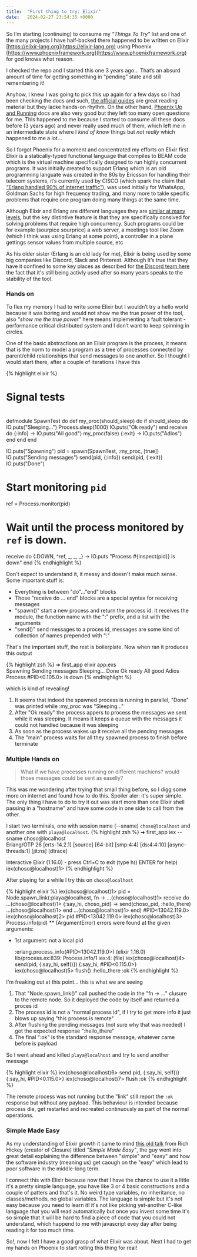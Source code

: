 ```yaml
---
title:  "First thing to try: Elixir"
date:   2024-02-27 23:54:35 +0000
---
```


So I’m starting (continuing) to consume my _“Things To Try”_ list and one of the many projects I have half-backed there happened to be written on Elixir [https://elixir-lang.org](https://elixir-lang.org) using Phoenix [https://www.phoenixframework.org](https://www.phoenixframework.org) for god knows what reason.

I checked the repo and I started this one 3 years ago… That’s an absurd amount of time for getting something in “pending” state and still remembering it!

Anyhow, I knew I was going to pick this up again for a few days so I had been checking the docs and such, [the official guides](https://hexdocs.pm/elixir/introduction.html) are great reading material but they lacke hands-on rhythm. On the other hand, [Phoenix Up and Running](https://hexdocs.pm/phoenix/up_and_running.html) docs are also very good but they left too many open questions for me. This happened to me because I started to consume all these docs before (3 years ago) and never really used much of them, which left me in an intermediate state where I _kind of know_ things but _not really_ which happened to me a lot… 

So I forgot Phoenix for a moment and concentrated my efforts on Elixir first. Elixir is a statically-typed functional language that compiles to BEAM code which is the virtual machine specifically designed to run highly concurrent programs. It was initially created to support Erlang which is an old programming languate was created in the 80s by Ericsson for handling their telecom systems, it’s currently used by CISCO (which spark the claim that [“Erlang handled 90% of internet traffic”](https://news.ycombinator.com/item?id=17218190)), was used initially for WhatsApp, Goldman Sachs for high frequency trading, and many more to takle specific problems that require one program doing many things at the same time.

Although Elixir and Erlang are different languages they are [similar at many levels](https://elixir-lang.org/crash-course.html), but the key distintive feature is that they are specifically consived for solving problems that require high concurrency. Such programs could be for example (sourpice sourprice) a web server, a meetings tool like Zoom (which I think was using Erlang at some point), a controller in a plane gettings sensor values from multiple source, etc

As his older sister (Erlang is an old lady for me), Elixir is being used by some big companies like Discord, Slack and Pinterest. Although It’s true that they have it confined to some key places as described for [the Discord team here](https://medium.com/@siddharth.sabron/how-discord-used-rust-to-scale-elixir-up-to-11-million-concurrent-users-7eb84194aee5) the fact that it's still being activly used after so many years speaks to the stability of the tool.

### Hands on

To flex my memory I had to write some Elixir but I wouldn’t try a hello world because it was boring and would not show me the true power of the tool, also _"show me the true power"_ here means implementing a fault tolerant - performance critical distributed system and I don’t want to keep spinning in circles.

One of the basic abstractions on an Elixir program is the process, it means that is the norm to model a program as a tree of processes connected by parent/child relationships that send messages to one another. So I thought I would start there, after a couple of iterations I have this

{% highlight elixir %}
# Signal tests
#
defmodule SpawnTest do
  def my_proc(should_sleep) do
    if should_sleep do
      IO.puts("Sleeping...")
      Process.sleep(1000)
      IO.puts("Ok ready")
    end
    receive do
      {:info} ->
        IO.puts("All good")
        my_proc(false)
      {:exit} ->
        IO.puts("Adios")
    end
  end
end

IO.puts("Spawning")
pid = spawn(SpawnTest, :my_proc, [true])
IO.puts("Sending messages")
send(pid, {:info})
send(pid, {:exit})
IO.puts("Done")

# Start monitoring `pid`
ref = Process.monitor(pid)

# Wait until the process monitored by `ref` is down.
receive do
  {:DOWN, ^ref, _, _, _} ->
    IO.puts "Process #{inspect(pid)} is down"
end
{% endhighlight %}

Don't expect to understand it, it messy and doesn't make much sense. Some important stuff is:
- Everything is between "do"..."end" blocks
- Those "receive do ... end" blocks are a special syntax for receiving messages
- "spawn()" start a new process and return the process id. It receives the module, the function name with the ":" prefix, and a list with the arguments
- "send()" send messages to a proces id, messages are some kind of collection of names prepended with ":"

That's the important stuff, the rest is boilerplate. Now when ran it produces this output

{% highlight zsh %}
➜  first_app elixir app.exs                                                             
Spawning
Sending messages
Sleeping...
Done
Ok ready
All good
Adios
Process #PID<0.105.0> is down
{% endhighlight %}

which is kind of revealing!
1. It seems that indeed the spawned process is running in parallel, "Done" was printed while :my_proc was "Sleeping..."
2. After "Ok ready" the process appers to process the messages we sent while it was sleeping. It means it keeps a queue with the messages it could not handled because it was sleeping
3. As soon as the process wakes up it receive all the pending messages
4. The "main" process waits for all they spawned process to finish before terminate

### Multiple Hands on

> What if we have processes running on different machiens? would those messages could be sent as easelly?

This was me wondering after trying that small thing before, so I digg some more on internet and found how to do this. Spoiler aler: it's super simple. The only thing I have to do to try it out was start more than one Elixir shell passing in a "hostname" and have some code in one side to call from the other.

I start two terminals, one with session name (--sname) `choso@localhost` and another one with `playa@localhost`.
{% highlight zsh %}
➜  first_app iex --sname choso@localhost                                                                                 
Erlang/OTP 26 [erts-14.2.1] [source] [64-bit] [smp:4:4] [ds:4:4:10] [async-threads:1] [jit:ns] [dtrace]

Interactive Elixir (1.16.0) - press Ctrl+C to exit (type h() ENTER for help)
iex(choso@localhost)1> 
{% endhighlight %}

After playing for a while I try this on `choso@localhost`

{% highlight elixir %}
iex(choso@localhost)1> pid = Node.spawn_link(:playa@localhost, fn ->
...(choso@localhost)1>   receive do
...(choso@localhost)1>     {:say_hi, choso_pid} -> send(choso_pid, :hello_there)
...(choso@localhost)1>   end
...(choso@localhost)1> end)
#PID<13042.119.0>
iex(choso@localhost)2> pid
#PID<13042.119.0>
iex(choso@localhost)3> Process.info(pid)
** (ArgumentError) errors were found at the given arguments:

  * 1st argument: not a local pid

    :erlang.process_info(#PID<13042.119.0>)
    (elixir 1.16.0) lib/process.ex:839: Process.info/1
    iex:4: (file)
iex(choso@localhost)4> send(pid, {:say_hi, self()})
{:say_hi, #PID<0.115.0>}
iex(choso@localhost)5> flush()
:hello_there
:ok
{% endhighlight %}

I'm freaking out at this point... this is what we are seeing

1. That "Node.spawn_link()" call pushed the code in the "fn -> ..." clusure to the remote node. So it deployed the code by itself and returned a proces id
2. The process id is not a "normal process id", if I try to get more info it just blows up saying "this process is remote"
3. After flushing the pending messages (not sure why that was needed) I got the expected response ":hello_there"
4. The final ":ok" is the standard response message, whatever came before is payload

So I went ahead and killed `playa@localhost` and try to send another message

{% highlight elixir %}
iex(choso@localhost)6> send pid, {:say_hi, self()}
{:say_hi, #PID<0.115.0>}
iex(choso@localhost)7> flush
:ok
{% endhighlight %}

The remote process was not running but the "link" still report the `:ok` response but without any payload. This behaviour is intended because process die, get restarted and recreated continuously as part of the normal operations.

### Simple Made Easy

As my understanding of Elixir growth it came to mind [this old talk](https://youtu.be/SxdOUGdseq4) from Rich Hickey (creator of Closure) titled _"Simple Made Easy"_, the guy went into great detail explaining the difference between "simple" and "easy" and how the software industry (meaning us) get caough on the "easy" which lead to poor software in the middle-long term.

I connect this with Elixir because now that I have the chance to use it a little it's a pretty simple language, you have like 3 or 4 basic constructions and a couple of patters and that's it. No weird type variables, no inheritance, no classes/methods, no global variables. The language is simple but it's not easy because you need to learn it! it's not like picking yet-another C-like language that you will read automatically but once you invest some time it's so simple that it will be hard to find a piece of code that you could not understand, which happend to me with javascript evey day after being reading it for too much time.

So!, now I felt I have a good grasp of what Elixir was about.
Next I had to get my hands on Phoenix to start rolling this thing for real!

